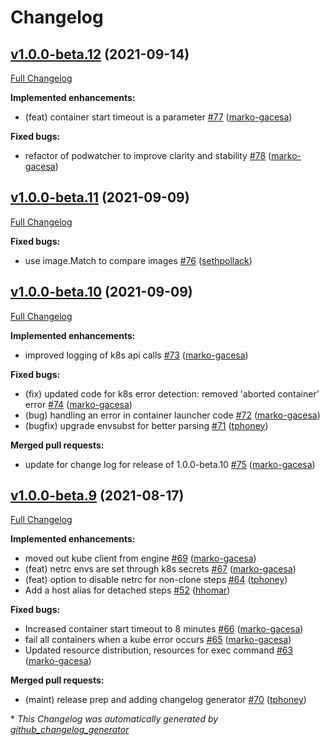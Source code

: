 # Changelog

## [v1.0.0-beta.12](https://github.com/drone-runners/drone-runner-kube/tree/v1.0.0-beta.12) (2021-09-14)

[Full Changelog](https://github.com/drone-runners/drone-runner-kube/compare/v1.0.0-beta.11...v1.0.0-beta.12)

**Implemented enhancements:**

- \(feat\) container start timeout is a parameter [\#77](https://github.com/drone-runners/drone-runner-kube/pull/77) ([marko-gacesa](https://github.com/marko-gacesa))

**Fixed bugs:**

- refactor of podwatcher to improve clarity and stability [\#78](https://github.com/drone-runners/drone-runner-kube/pull/78) ([marko-gacesa](https://github.com/marko-gacesa))

## [v1.0.0-beta.11](https://github.com/drone-runners/drone-runner-kube/tree/v1.0.0-beta.11) (2021-09-09)

[Full Changelog](https://github.com/drone-runners/drone-runner-kube/compare/v1.0.0-beta.10...v1.0.0-beta.11)

**Fixed bugs:**

- use image.Match to compare images [\#76](https://github.com/drone-runners/drone-runner-kube/pull/76) ([sethpollack](https://github.com/sethpollack))

## [v1.0.0-beta.10](https://github.com/drone-runners/drone-runner-kube/tree/v1.0.0-beta.10) (2021-09-09)

[Full Changelog](https://github.com/drone-runners/drone-runner-kube/compare/v1.0.0-beta.9...v1.0.0-beta.10)

**Implemented enhancements:**

- improved logging of k8s api calls [\#73](https://github.com/drone-runners/drone-runner-kube/pull/73) ([marko-gacesa](https://github.com/marko-gacesa))

**Fixed bugs:**

- \(fix\) updated code for k8s error detection: removed 'aborted container' error [\#74](https://github.com/drone-runners/drone-runner-kube/pull/74) ([marko-gacesa](https://github.com/marko-gacesa))
- \(bug\) handling an error in container launcher code [\#72](https://github.com/drone-runners/drone-runner-kube/pull/72) ([marko-gacesa](https://github.com/marko-gacesa))
- \(bugfix\) upgrade envsubst for better parsing [\#71](https://github.com/drone-runners/drone-runner-kube/pull/71) ([tphoney](https://github.com/tphoney))

**Merged pull requests:**

- update for change log for release of 1.0.0-beta.10 [\#75](https://github.com/drone-runners/drone-runner-kube/pull/75) ([marko-gacesa](https://github.com/marko-gacesa))

## [v1.0.0-beta.9](https://github.com/drone-runners/drone-runner-kube/tree/v1.0.0-beta.9) (2021-08-17)

[Full Changelog](https://github.com/drone-runners/drone-runner-kube/compare/v1.0.0-beta.8...v1.0.0-beta.9)

**Implemented enhancements:**

- moved out kube client from engine [\#69](https://github.com/drone-runners/drone-runner-kube/pull/69) ([marko-gacesa](https://github.com/marko-gacesa))
- \(feat\) netrc envs are set through k8s secrets [\#67](https://github.com/drone-runners/drone-runner-kube/pull/67) ([marko-gacesa](https://github.com/marko-gacesa))
- \(feat\) option to disable netrc for non-clone steps [\#64](https://github.com/drone-runners/drone-runner-kube/pull/64) ([tphoney](https://github.com/tphoney))
- Add a host alias for detached steps [\#52](https://github.com/drone-runners/drone-runner-kube/pull/52) ([hhomar](https://github.com/hhomar))

**Fixed bugs:**

- Increased container start timeout to 8 minutes [\#66](https://github.com/drone-runners/drone-runner-kube/pull/66) ([marko-gacesa](https://github.com/marko-gacesa))
- fail all containers when a kube error occurs [\#65](https://github.com/drone-runners/drone-runner-kube/pull/65) ([marko-gacesa](https://github.com/marko-gacesa))
- Updated resource distribution, resources for exec command [\#63](https://github.com/drone-runners/drone-runner-kube/pull/63) ([marko-gacesa](https://github.com/marko-gacesa))

**Merged pull requests:**

- \(maint\) release prep and adding changelog generator [\#70](https://github.com/drone-runners/drone-runner-kube/pull/70) ([tphoney](https://github.com/tphoney))



\* *This Changelog was automatically generated by [github_changelog_generator](https://github.com/github-changelog-generator/github-changelog-generator)*
